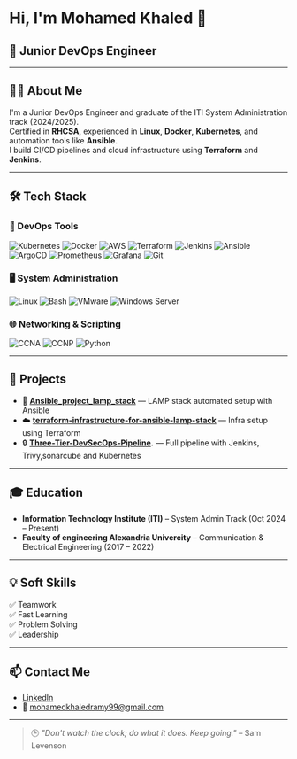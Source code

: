 

# Hi, I'm Mohamed Khaled 👋  
## 🚀 Junior DevOps Engineer  

---

## 👨‍💻 About Me  
I'm a Junior DevOps Engineer and graduate of the ITI System Administration track (2024/2025).  
Certified in **RHCSA**, experienced in **Linux**, **Docker**, **Kubernetes**, and automation tools like **Ansible**.  
I build CI/CD pipelines and cloud infrastructure using **Terraform** and **Jenkins**.  

---

## 🛠️ Tech Stack  

### 🚀 DevOps Tools  
![Kubernetes](https://img.shields.io/badge/Kubernetes-326CE5?style=for-the-badge&logo=kubernetes&logoColor=white)
![Docker](https://img.shields.io/badge/Docker-2496ED?style=for-the-badge&logo=docker&logoColor=white)
![AWS](https://img.shields.io/badge/AWS-232F3E?style=for-the-badge&logo=amazonaws&logoColor=white)
![Terraform](https://img.shields.io/badge/Terraform-7B42BC?style=for-the-badge&logo=terraform&logoColor=white)
![Jenkins](https://img.shields.io/badge/Jenkins-D24939?style=for-the-badge&logo=jenkins&logoColor=white)
![Ansible](https://img.shields.io/badge/Ansible-EE0000?style=for-the-badge&logo=ansible&logoColor=white)
![ArgoCD](https://img.shields.io/badge/ArgoCD-FB446B?style=for-the-badge&logo=argo&logoColor=white)
![Prometheus](https://img.shields.io/badge/Prometheus-E6522C?style=for-the-badge&logo=prometheus&logoColor=white)
![Grafana](https://img.shields.io/badge/Grafana-F46800?style=for-the-badge&logo=grafana&logoColor=white)
![Git](https://img.shields.io/badge/Git-F05032?style=for-the-badge&logo=git&logoColor=white)

### 🖥️ System Administration  
![Linux](https://img.shields.io/badge/Linux-FCC624?style=for-the-badge&logo=linux&logoColor=black)
![Bash](https://img.shields.io/badge/Bash-4EAA25?style=for-the-badge&logo=gnu-bash&logoColor=white)
![VMware](https://img.shields.io/badge/VMware-607078?style=for-the-badge&logo=vmware&logoColor=white)
![Windows Server](https://img.shields.io/badge/Windows_Server-0078D6?style=for-the-badge&logo=windows&logoColor=white)

### 🌐 Networking & Scripting  
![CCNA](https://img.shields.io/badge/CCNA-0C7CC0?style=for-the-badge)
![CCNP](https://img.shields.io/badge/CCNP-FF6F00?style=for-the-badge)
![Python](https://img.shields.io/badge/Python-3776AB?style=for-the-badge&logo=python&logoColor=white)


---

## 📂 Projects  

- 🔧 **[Ansible_project_lamp_stack](https://github.com/mohamed-55-iti/ansible-wordpress-deployment)** — LAMP stack automated setup with Ansible  
- ☁️ **[terraform-infrastructure-for-ansible-lamp-stack](https://github.com/mohamed-55-iti/wordpress_ansible_project)** — Infra setup using Terraform  
- 🔒 **[Three-Tier-DevSecOps-Pipeline](https://github.com/mohamed-55-iti/iti_project).** — Full pipeline with Jenkins, Trivy,sonarcube and Kubernetes

---

## 🎓 Education  

- **Information Technology Institute (ITI)** – System Admin Track (Oct 2024 – Present)  
- **Faculty of engineering Alexandria Univercity** – Communication & Electrical Engineering (2017 – 2022)  

---

## 💡 Soft Skills  

✅ Teamwork  
✅ Fast Learning  
✅ Problem Solving  
✅ Leadership  

---

## 📫 Contact Me  

- [LinkedIn](https://www.linkedin.com/in/mohamed-khaled-3795321b8/) 
- 📧 mohamedkhaledramy99@gmail.com

---

> 🕒 *"Don't watch the clock; do what it does. Keep going."* – Sam Levenson




